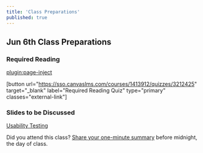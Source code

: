 ```yaml
---
title: 'Class Preparations'
published: true
---
```


## Jun 6th Class Preparations

### Required Reading
[plugin:page-inject](/module-readings/module-05)

[button url="https://sso.canvaslms.com/courses/1413912/quizzes/3212425" target="_blank" label="Required Reading Quiz" type="primary" classes="external-link"]  

### Slides to be Discussed
[Usability Testing](../../presentations/placeholder-slide?target=_blank)

Did you attend this class? [Share your one-minute summary](https://sso.canvaslms.com/courses/1413912/assignments/9519522) before midnight, the day of class.
